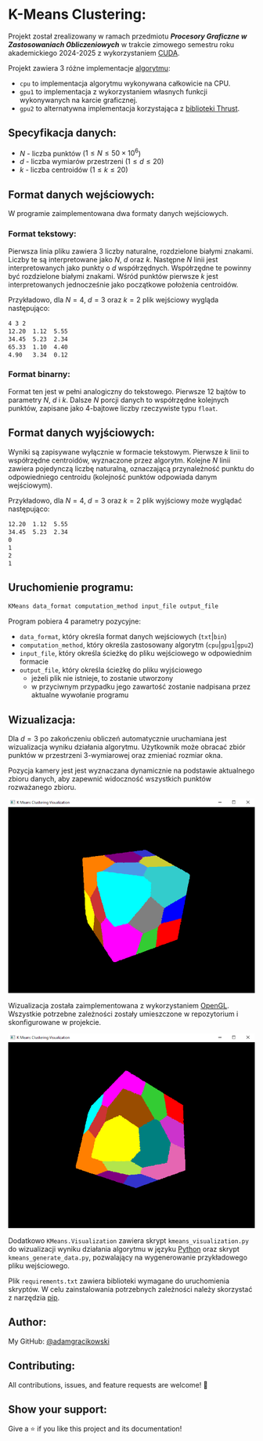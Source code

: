 # K-Means Clustering:

Projekt został zrealizowany w ramach przedmiotu **_Procesory Graficzne w Zastosowaniach Obliczeniowych_** w trakcie zimowego semestru roku akademickiego 2024-2025 z wykorzystaniem [CUDA](https://en.wikipedia.org/wiki/CUDA).

Projekt zawiera $3$ różne implementacje [algorytmu](https://www.eecs.northwestern.edu/~wkliao/Kmeans/index.html):
- `cpu` to implementacja algorytmu wykonywana całkowicie na CPU.
- `gpu1` to implementacja z wykorzystaniem własnych funkcji wykonywanych na karcie graficznej.
- `gpu2` to alternatywna implementacja korzystająca z [biblioteki Thrust](https://nvidia.github.io/cccl/thrust/index.html#).

## Specyfikacja danych:
- $N$ - liczba punktów ($1 \leq N \leq 50 \times 10^6$)
- $d$ - liczba wymiarów przestrzeni ($1 \leq d \leq 20$)
- $k$ - liczba centroidów ($1 \leq k \leq 20$)

## Format danych wejściowych:

W programie zaimplementowana dwa formaty danych wejściowych.

### Format tekstowy:

Pierwsza linia pliku zawiera $3$ liczby naturalne, rozdzielone białymi znakami. Liczby te są interpretowane jako $N$, $d$ oraz $k$.
Następne $N$ linii jest interpretowanych jako punkty o $d$ współrzędnych. Współrzędne te powinny być rozdzielone białymi znakami.
Wśród punktów pierwsze $k$ jest interpretowanych jednocześnie jako początkowe położenia centroidów.

Przykładowo, dla $N=4$, $d=3$ oraz $k=2$ plik wejściowy wygląda następująco:

```
4 3 2
12.20  1.12  5.55
34.45  5.23  2.34
65.33  1.10  4.40
4.90   3.34  0.12
```

### Format binarny:

Format ten jest w pełni analogiczny do tekstowego. 
Pierwsze $12$ bajtów to parametry $N$, $d$ i $k$. 
Dalsze $N$ porcji danych to współrzędne kolejnych punktów, zapisane jako $4$-bajtowe liczby rzeczywiste typu `float`.

## Format danych wyjściowych:

Wyniki są zapisywane wyłącznie w formacie tekstowym. 
Pierwsze $k$ linii to współrzędne centroidów, wyznaczone przez algorytm. 
Kolejne $N$ linii zawiera pojedynczą liczbę naturalną, oznaczającą przynależność punktu do odpowiedniego centroidu (kolejność punktów odpowiada danym wejściowym).

Przykładowo, dla $N=4$, $d=3$ oraz $k=2$ plik wyjściowy może wyglądać następująco:

```
12.20  1.12  5.55
34.45  5.23  2.34
0
1
2
1
```

## Uruchomienie programu:

```c
KMeans data_format computation_method input_file output_file
```

Program pobiera 4 parametry pozycyjne:
- `data_format`, który określa format danych wejściowych (`txt`|`bin`)
- `computation_method`, który określa zastosowany algorytm (`cpu`|`gpu1`|`gpu2`)
- `input_file`, który określa ścieżkę do pliku wejściowego w odpowiednim formacie
- `output_file`, który określa ścieżkę do pliku wyjściowego
  - jeżeli plik nie istnieje, to zostanie utworzony
  - w przyciwnym przypadku jego zawartość zostanie nadpisana przez aktualne wywołanie programu

## Wizualizacja:

Dla $d=3$ po zakończeniu obliczeń automatycznie uruchamiana jest wizualizacja wyniku działania algorytmu.
Użytkownik może obracać zbiór punktów w przestrzeni $3$-wymiarowej oraz zmieniać rozmiar okna.

Pozycja kamery jest jest wyznaczana dynamicznie na podstawie aktualnego zbioru danych, aby zapewnić widoczność wszystkich punktów rozważanego zbioru.

<p align="center">
  <img src="Images/01.PNG"/>
</p>

Wizualizacja została zaimplementowana z wykorzystaniem [OpenGL](https://pl.wikipedia.org/wiki/OpenGL). 
Wszystkie potrzebne zależności zostały umieszczone w repozytorium i skonfigurowane w projekcie.

<p align="center">
  <img src="Images/02.PNG"/>
</p>

Dodatkowo `KMeans.Visualization` zawiera skrypt `kmeans_visualization.py` do wizualizacji wyniku działania algorytmu w języku [Python](https://www.python.org/) oraz skrypt `kmeans_generate_data.py`, pozwalający na wygenerowanie przykładowego pliku wejściowego. 

Plik `requirements.txt` zawiera biblioteki wymagane do uruchomienia skryptów. W celu zainstalowania potrzebnych zależności należy skorzystać z narzędzia [pip](https://pip.pypa.io/en/stable/cli/pip_install/).

## Author:

My GitHub: [@adamgracikowski](https://github.com/adamgracikowski)

## Contributing:

All contributions, issues, and feature requests are welcome! 🤝

## Show your support:

Give a ⭐️ if you like this project and its documentation!
